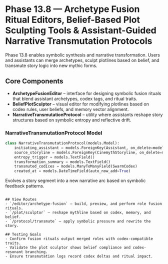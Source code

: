 # Phase 13.8 — Archetype Fusion Ritual Editors, Belief-Based Plot Sculpting Tools & Assistant-Guided Narrative Transmutation Protocols

Phase 13.8 enables symbolic synthesis and narrative transformation. Users and assistants can merge archetypes, sculpt plotlines based on belief, and transmute story logic into new mythic forms.

## Core Components
- **ArchetypeFusionEditor** – interface for designing symbolic fusion rituals that blend assistant archetypes, codex tags, and ritual traits.
- **BeliefPlotSculptor** – visual editor for modifying plotlines based on codex rules, user beliefs, and memory vector alignment.
- **NarrativeTransmutationProtocol** – utility where assistants reshape story structures based on symbolic entropy and reflective drift.

### NarrativeTransmutationProtocol Model
```python
class NarrativeTransmutationProtocol(models.Model):
    initiating_assistant = models.ForeignKey(Assistant, on_delete=models.CASCADE)
    source_storyline = models.ForeignKey(CinemythStoryline, on_delete=models.CASCADE)
    entropy_trigger = models.TextField()
    transformation_summary = models.TextField()
    transmuted_codices = models.ManyToManyField(SwarmCodex)
    created_at = models.DateTimeField(auto_now_add=True)
```
Evolves a story segment into a new narrative arc based on symbolic feedback patterns.
```

## View Routes
- `/editor/archetype-fusion` – build, preview, and perform role fusion rituals.
- `/plot/sculptor` – reshape mythline based on codex, memory, and belief.
- `/protocol/transmute` – apply symbolic pressure and rewrite the story.

## Testing Goals
- Confirm fusion rituals output merged roles with codex-compatible traits.
- Validate the plot sculptor shows belief compliance and codex-resonant branching.
- Ensure transmutation logs record codex deltas and ritual impact.

